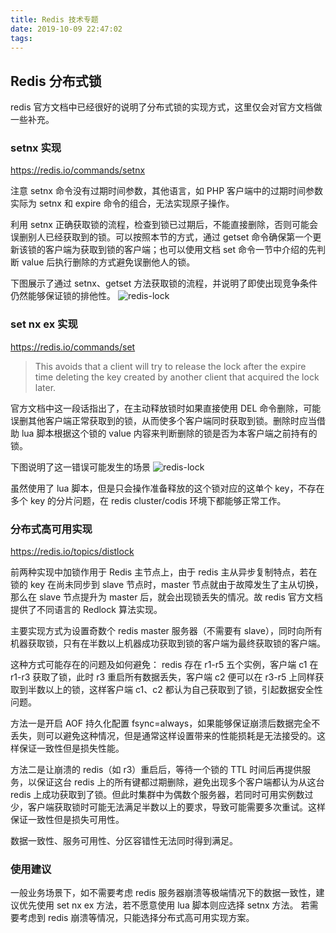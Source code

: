 ```yaml
---
title: Redis 技术专题
date: 2019-10-09 22:47:02
tags:
---
```


## Redis 分布式锁
redis 官方文档中已经很好的说明了分布式锁的实现方式，这里仅会对官方文档做一些补充。
### setnx 实现
https://redis.io/commands/setnx

注意 setnx 命令没有过期时间参数，其他语言，如 PHP 客户端中的过期时间参数实际为 setnx 和 expire 命令的组合，无法实现原子操作。

利用 setnx 正确获取锁的流程，检查到锁已过期后，不能直接删除，否则可能会误删别人已经获取到的锁。可以按照本节的方式，通过 getset 命令确保第一个更新该锁的客户端为获取到锁的客户端；也可以使用文档 set 命令一节中介绍的先判断 value 后执行删除的方式避免误删他人的锁。

下图展示了通过 setnx、getset 方法获取锁的流程，并说明了即使出现竞争条件仍然能够保证锁的排他性。
![redis-lock](redis-lock-1.png)

### set nx ex 实现
https://redis.io/commands/set

> This avoids that a client will try to release the lock after the expire time deleting the key created by another client that acquired the lock later.

官方文档中这一段话指出了，在主动释放锁时如果直接使用 DEL 命令删除，可能误删其他客户端正常获取到的锁，从而使多个客户端同时获取到锁。删除时应当借助 lua 脚本根据这个锁的 value 内容来判断删除的锁是否为本客户端之前持有的锁。

下图说明了这一错误可能发生的场景
![redis-lock](redis-lock-2.png)

虽然使用了 lua 脚本，但是只会操作准备释放的这个锁对应的这单个 key，不存在多个 key 的分片问题，在 redis cluster/codis 环境下都能够正常工作。

### 分布式高可用实现
https://redis.io/topics/distlock

前两种实现中加锁作用于 Redis 主节点上，由于 redis 主从异步复制特点，若在锁的 key 在尚未同步到 slave 节点时，master 节点就由于故障发生了主从切换，那么在 slave 节点提升为 master 后，就会出现锁丢失的情况。故 redis 官方文档提供了不同语言的 Redlock 算法实现。

主要实现方式为设置奇数个 redis master 服务器（不需要有 slave），同时向所有机器获取锁，只有在半数以上机器成功获取到锁的客户端为最终获取锁的客户端。

这种方式可能存在的问题及如何避免：
redis 存在 r1-r5 五个实例，客户端 c1 在 r1-r3 获取了锁，此时 r3 重启所有数据丢失，客户端 c2 便可以在 r3-r5 上同样获取到半数以上的锁，这样客户端 c1、c2 都认为自己获取到了锁，引起数据安全性问题。

方法一是开启 AOF 持久化配置 fsync=always，如果能够保证崩溃后数据完全不丢失，则可以避免这种情况，但是通常这样设置带来的性能损耗是无法接受的。这样保证一致性但是损失性能。

方法二是让崩溃的 redis（如 r3）重启后，等待一个锁的 TTL 时间后再提供服务，以保证这台 redis 上的所有键都过期删除，避免出现多个客户端都认为从这台 redis 上成功获取到了锁。但此时集群中为偶数个服务器，若同时可用实例数过少，客户端获取锁时可能无法满足半数以上的要求，导致可能需要多次重试。这样保证一致性但是损失可用性。

数据一致性、服务可用性、分区容错性无法同时得到满足。

### 使用建议
一般业务场景下，如不需要考虑 redis 服务器崩溃等极端情况下的数据一致性，建议优先使用 set nx ex 方法，若不愿意使用 lua 脚本则应选择 setnx 方法。
若需要考虑到 redis 崩溃等情况，只能选择分布式高可用实现方案。